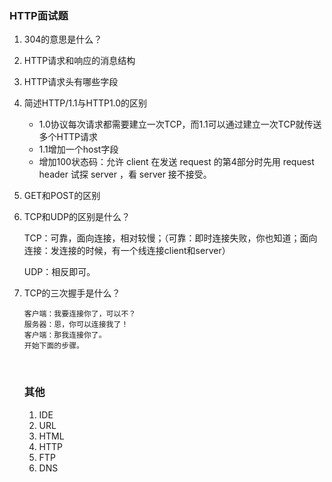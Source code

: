 

### HTTP面试题

1. 304的意思是什么？

2. HTTP请求和响应的消息结构

3. HTTP请求头有哪些字段

4. 简述HTTP/1.1与HTTP1.0的区别
   - 1.0协议每次请求都需要建立一次TCP，而1.1可以通过建立一次TCP就传送多个HTTP请求
   - 1.1增加一个host字段
   - 增加100状态码：允许 client 在发送 request 的第4部分时先用 request header 试探 server ，看 server 接不接受。

5. GET和POST的区别

6. TCP和UDP的区别是什么？

   TCP：可靠，面向连接，相对较慢；（可靠：即时连接失败，你也知道；面向连接：发连接的时候，有一个线连接client和server）

   UDP：相反即可。

7. TCP的三次握手是什么？

   ```
   客户端：我要连接你了，可以不？
   服务器：恩，你可以连接我了！
   客户端：那我连接你了。
   开始下面的步骤。
   ```

   ​

   ### 其他

   1. IDE
   2. URL
   3. HTML
   4. HTTP
   5. FTP
   6. DNS